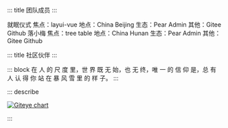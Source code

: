 ::: title 团队成员
:::

<lay-card>
    <lay-row>
        <lay-col md="1">
            <lay-avatar src="https://portrait.gitee.com/uploads/avatars/user/1611/4835367_Jmysy_1578975358.png"></lay-avatar>
        </lay-col>
        <lay-col md="2">
            就眠仪式
        </lay-col>
        <lay-col md="6">
            焦点：layui-vue
        </lay-col>
        <lay-col md="4">
            地点：China Beijing
        </lay-col>
        <lay-col md="5">
            生态：Pear Admin
        </lay-col>
        <lay-col md="6">
            其他：Gitee Github
        </lay-col>
    </lay-row>
</lay-card>
<lay-card>
    <lay-row>
        <lay-col md="1">
            <lay-avatar src="https://portrait.gitee.com/uploads/avatars/user/1755/5267877_jobin_jia_1608578025.png"></lay-avatar>
        </lay-col>
        <lay-col md="2">
            落小梅
        </lay-col>
        <lay-col md="6">
            焦点：tree table
        </lay-col>
        <lay-col md="4">
            地点：China Hunan
        </lay-col>
        <lay-col md="5">
            生态：Pear Admin
        </lay-col>
        <lay-col md="6">
            其他：Gitee Github
        </lay-col>
    </lay-row>
</lay-card>

<br>

::: title 社区伙伴
:::

::: block
在 人 的 尺 度 里，世 界 既 无 始，也 无 终，唯 一 的 信 仰 是，总 有 人 认 得 你 站 在 暴 风 雪 里 的 样 子。
:::

::: describe 

[![Giteye chart](https://chart.giteye.net/gitee/layui-vue/layui-vue/DBC9Z6HQ.png)](https://giteye.net/chart/DBC9Z6HQ)

:::
